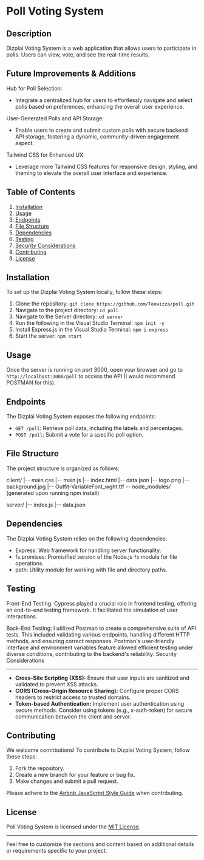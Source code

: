Poll Voting System
=====================

Description
-----------
Dizplai Voting System is a web application that allows users to participate in polls. Users can view, vote, and see the real-time results.

Future Improvements & Additions
-------------------------------
Hub for Poll Selection:
- Integrate a centralized hub for users to effortlessly navigate and select polls based on preferences, enhancing the overall user experience.

User-Generated Polls and API Storage:
- Enable users to create and submit custom polls with secure backend API storage, fostering a dynamic, community-driven engagement aspect.

Tailwind CSS for Enhanced UX:
- Leverage more Tailwind CSS features for responsive design, styling, and theming to elevate the overall user interface and experience.

Table of Contents
-----------------
1. [Installation](#installation)
2. [Usage](#usage)
3. [Endpoints](#endpoints)
4. [File Structure](#file-structure)
5. [Dependencies](#dependencies)
6. [Testing](#testing)
7. [Security Considerations](#security-considerations)
8. [Contributing](#contributing)
9. [License](#license)

Installation
------------
To set up the Dizplai Voting System locally, follow these steps:

1. Clone the repository: `git clone https://github.com/Teewizza/poll.git`
2. Navigate to the project directory: `cd poll`
3. Navigate to the Server directory: `cd server`
4. Run the following in the Visual Studio Terminal: `npm init -y`
5. Install Express.js in the Visual Studio Terminal: `npm i express`
6. Start the server: `npm start`

Usage
-----
Once the server is running on port 3000, open your browser and go to `http://localhost:3000/poll` to access the API (I would recommend POSTMAN for this).

Endpoints
---------
The Dizplai Voting System exposes the following endpoints:

- `GET /poll`: Retrieve poll data, including the labels and percentages.
- `POST /poll`: Submit a vote for a specific poll option.

File Structure
--------------
The project structure is organized as follows:

client/
|-- main.css
|-- main.js
|-- index.html
|-- data.json
|-- logo.png
|-- background.jpg
|-- Outfit-VariableFont_wght.ttf -- node_modules/ (generated upon running npm install)

server/
|-- index.js
|-- data.json

Dependencies
------------
The Dizplai Voting System relies on the following dependencies:

- Express: Web framework for handling server functionality.
- fs.promises: Promisified version of the Node.js `fs` module for file operations.
- path: Utility module for working with file and directory paths.

Testing
-----------------------
Front-End Testing:
Cypress played a crucial role in frontend testing, offering an end-to-end testing framework. It facilitated the simulation of user interactions.

Back-End Testing:
I utilized Postman to create a comprehensive suite of API tests.
This included validating various endpoints, handling different HTTP methods, and ensuring correct responses. 
Postman's user-friendly interface and environment variables feature allowed efficient testing under diverse conditions, contributing to the backend's reliability.
Security Considerations

-----------------------
- **Cross-Site Scripting (XSS):** Ensure that user inputs are sanitized and validated to prevent XSS attacks.
- **CORS (Cross-Origin Resource Sharing):** Configure proper CORS headers to restrict access to trusted domains.
- **Token-based Authentication:** Implement user authentication using secure methods. Consider using tokens (e.g., x-auth-token) for secure communication between the client and server.

Contributing
------------
We welcome contributions! To contribute to Dizplai Voting System, follow these steps:

1. Fork the repository.
2. Create a new branch for your feature or bug fix.
3. Make changes and submit a pull request.

Please adhere to the [Airbnb JavaScript Style Guide](https://github.com/airbnb/javascript) when contributing.

License
-------
Poll Voting System is licensed under the [MIT License](LICENSE).

---

Feel free to customize the sections and content based on additional details or requirements specific to your project.
